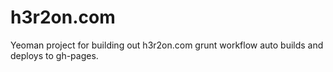 h3r2on.com
==========

Yeoman project for building out h3r2on.com grunt workflow auto builds and deploys to gh-pages.
